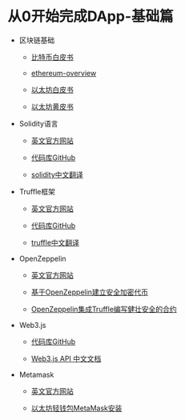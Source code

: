 # 从0开始完成DApp-基础篇

- 区块链基础

    - [比特币白皮书](http://www.8btc.com/wiki/bitcoin-a-peer-to-peer-electronic-cash-system)

    - [ethereum-overview](http://truffleframework.com/tutorials/ethereum-overview)

    - [以太坊白皮书](https://github.com/ethereum/wiki/wiki/%5B%E4%B8%AD%E6%96%87%5D-%E4%BB%A5%E5%A4%AA%E5%9D%8A%E7%99%BD%E7%9A%AE%E4%B9%A6)

    - [以太坊黄皮书](https://ethereum.github.io/yellowpaper/paper.pdf)

- Solidity语言

    - [英文官方网站](https://solidity.readthedocs.io/)

    - [代码库GitHub](https://github.com/ethereum/solidity)

    - [solidity中文翻译](http://www.tryblockchain.org/index.html)

- Truffle框架

    - [英文官方网站](http://truffleframework.com/)

    - [代码库GitHub](https://github.com/trufflesuite/truffle)

    - [truffle中文翻译](http://truffle.tryblockchain.org/)

- OpenZeppelin

    - [英文官方网站](http://truffleframework.com/tutorials/robust-smart-contracts-with-openzeppelin)

    - [基于OpenZeppelin建立安全加密代币](https://www.jianshu.com/p/40d9e6ea120b)

    - [OpenZeppelin集成Truffle编写健壮安全的合约](http://me.tryblockchain.org/robust-smart-contracts-with-openzeppelin.html) 

- Web3.js

    - [代码库GitHub](https://github.com/ethereum/web3.js)

    - [Web3.js API 中文文档](http://web3.tryblockchain.org/)

- Metamask

    - [英文官方网站](https://metamask.io/)

    - [以太坊轻钱包MetaMask安装](https://blog.csdn.net/MyHerux/article/details/80310595)